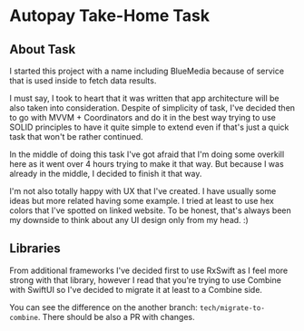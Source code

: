 # Autopay Take-Home Task

## About Task

I started this project with a name including BlueMedia because of service that is used inside to fetch data results.

I must say, I took to heart that it was written that app architecture will be also taken into consideration. Despite of simplicity of task, I've decided then to go with MVVM + Coordinators and do it in the best way trying to use SOLID principles to have it quite simple to extend even if that's just a quick task that won't be rather continued.

In the middle of doing this task I've got afraid that I'm doing some overkill here as it went over 4 hours trying to make it that way. But because I was already in the middle, I decided to finish it that way.

I'm not also totally happy with UX that I've created. I have usually some ideas but more related having some example. I tried at least to use hex colors that I've spotted on linked website. To be honest, that's always been my downside to think about any UI design only from my head. :)

## Libraries

From additional frameworks I've decided first to use RxSwift as I feel more strong with that library, however I read that you're trying to use Combine with SwiftUI so I've decided to migrate it at least to a Combine side.

You can see the difference on the another branch: `tech/migrate-to-combine`. There should be also a PR with changes.
